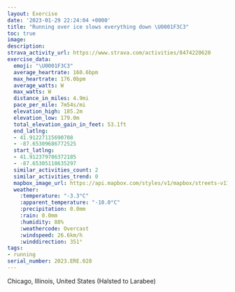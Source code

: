 ```yaml
---
layout: Exercise
date: '2023-01-29 22:24:04 +0000'
title: "Running over ice slows everything down \U0001F3C3"
toc: true
image:
description:
strava_activity_url: https://www.strava.com/activities/8474220620
exercise_data:
  emoji: "\U0001F3C3"
  average_heartrate: 160.6bpm
  max_heartrate: 176.0bpm
  average_watts: W
  max_watts: W
  distance_in_miles: 4.9mi
  pace_per_mile: 7m54s/mi
  elevation_high: 185.2m
  elevation_low: 179.0m
  total_elevation_gain_in_feet: 53.1ft
  end_latlng:
  - 41.91227115690708
  - -87.65309686772525
  start_latlng:
  - 41.912379786372185
  - -87.65305118635297
  similar_activities_count: 2
  similar_activities_trend: 0
  mapbox_image_url: https://api.mapbox.com/styles/v1/mapbox/streets-v11/static/path-5+787af2-1.0(sgy~Fdl~uOG_LDwDC%7D%40CcCBg%40%3F%7D%40DiA%3FiAQyDI_JEKGA_BB_%40AECAOBmCCuNG%7D%40C%7BDC%5BQm%40IuJ%3FeAFkDGiHAi%40%3FWLqA%40e%40Ey%40ESIQMGm%40Bu%40Vi%40XSFSDk%40%40e%40NGCAOBuACe%40EMSWEOGe%40%5DiB%3FKPK%40KIGMCyAQ%5D%40%7B%40TaCx%40a%40V_%40Z%5Bj%40ATBLdAlDRhAz%40%7CC%40TATGPGDsAPqBf%40_Ad%40e%40NMHMPOLi%40%3FMDMJ%7B%40~%40m%40T_%40%40_%40F%5BAa%40FkACgAIw%40FyBDyBUcABg%40R%5BFc%40%3FqACk%40EkBJEACIAU%3Fe%40D_BCkAKgA%40cAAKGCM%40UPI%40EIIe%40E_%40Dy%40%3FgAKgB%5BuCI%7BA%5DuBQy%40_%40kAAUFK%5CKd%40CT%3FPBRJfBvAl%40%5Ch%40Lp%40DtCWzD%7D%40lIgBlEi%40vCg%40zCo%40xA_%40nBm%40jBs%40dAi%40~A%7D%40dDyBF%40BDFf%40FR%40A%3FSh%40fD%3F%40EAAJJv%40BbACzBHvBNr%40j%40tAf%40bDRbALd%40BVMZI%60%40UXELEh%40AzAGv%40Dl%40GXF%5E%3FTEpA%40%7CDEjA%40lBDxA%3FvHJrADtADVPb%40%40JEx%40AjBG~AJpBFdL%40LFDD%3Fp%40OZETBBJAdAFxIDn%40Nf%40Br%40D%7CNA%7CEFzG),pin-s-s+e5b22e(-87.65139,41.9137),pin-s-f+89ae00(-87.65157999999997,41.913730000000065)/auto/800x800?access_token=pk.eyJ1Ijoiam9zaGJlY2ttYW4iLCJhIjoiY205eWR2aDd1MWZ6djJrbXc4a3M0bWZleiJ9.XiG9OWkNcZk2QzjJbxLB4A
  weather:
    :temperature: "-3.3°C"
    :apparent_temperature: "-10.0°C"
    :precipitation: 0.0mm
    :rain: 0.0mm
    :humidity: 88%
    :weathercode: Overcast
    :windspeed: 26.6km/h
    :winddirection: 351°
tags:
- running
serial_number: 2023.ERE.028
---
```

Chicago, Illinois, United States (Halsted to Larabee)
